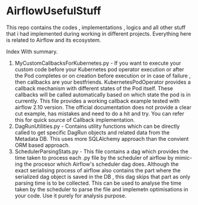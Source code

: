 # AirflowUsefulStuff
This repo contains the codes , implementations , logics and all other stuff that i had implemented during working in different projects. Everything here is related to Airflow and its ecosystem.

Index With summary.
1) MyCustomCallbacksForKubernetes.py - If you want to execute your custom code before your Kubernetes pod operator execution or after the Pod completes or on creation before execution or in case of failure , then                                           callbacks are your bestfriends. KubernetesPodOperator provides a callback mechanism with different states of the Pod itself. These callbacks will be called automatically based                                         on which state the pod is in currently. This file provides a working callback example tested with airflow 2.10 version. The official documentation does not provide a clear cut                                         example, has mistakes and need to do a hit and try. You can refer this for quick source of Callback implementation.
2) DagRunUtilities.py - Contains utility functions which can be directly called to get specific DagRun objects and related data from the Metadata DB. This uses more SQLAlchemy approach than the convient ORM based                            approach.
3) SchedulerParsingStats.py - This file contains a dag which provides the time taken to process each .py file by the scheduler of airflow by mimic-ing the procesor which Airflow's scheduler dag does. Although the                                   exact serialising process of airflow also contains the part where the serialized dag object is saved in the DB , this dag skips that part as only parsing time is to be collected. This                                 can be used to analyse the time taken by the scheduler to parse the file and implemetn optimisations in your code. Use it purely for analysis purpose. 

